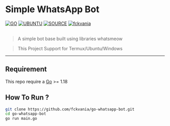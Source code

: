 # Simple WhatsApp Bot

[![GO](https://img.shields.io/badge/golang-v1.18-blue)](https://go.dev/) [![UBUNTU](https://img.shields.io/badge/ubuntu-v20.04-orange)](https://releases.ubuntu.com/impish/) [![SOURCE](https://img.shields.io/badge/tulir-2.2208.14-lightgrey)](https://github.com/tulir/whatsmeow) [![fckvania](https://img.shields.io/badge/WA-ME.svg)](https://wa.me/6281236031617) <br><br>

> A simple bot base built using libraries whatsmeow

> This Project Support for Termux/Ubuntu/Windows

----

## Requirement

This repo require a [Go](https://go.dev/) >= 1.18

## How To Run ?

```bash
git clone https://github.com/fckvania/go-whatsapp-bot.git
cd go-whatsapp-bot
go run main.go
```